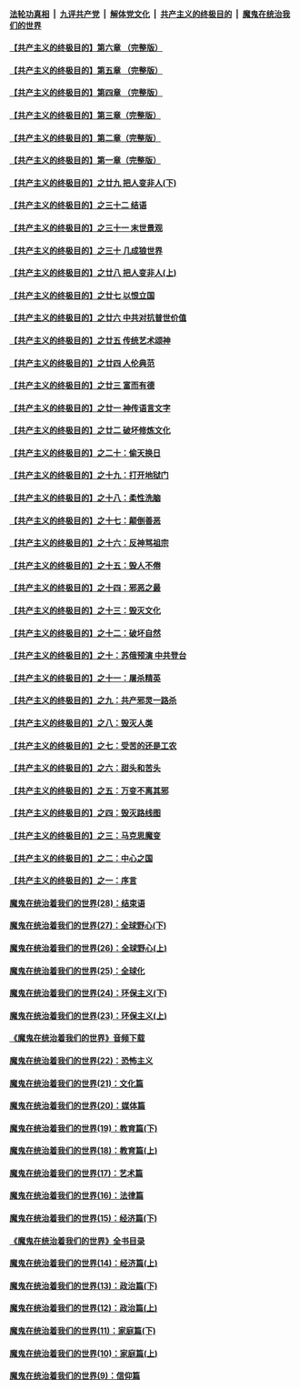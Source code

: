 ####  [法轮功真相](../../../../basic/blob/master/README.md?t=07091032) &nbsp;|&nbsp; [九评共产党](../../../../9ping.md/blob/master/README.md?t=07091032) &nbsp;|&nbsp; [解体党文化](../../../../jtdwh.md/blob/master/README.md?t=07091032)  &nbsp;|&nbsp; [共产主义的终极目的](../../../../gczydzjmd.md/blob/master/README.md?t=07091032) &nbsp;|&nbsp; [魔鬼在统治我们的世界](../../../../mgztzwmdsj.md/blob/master/README.md?t=07091032) 

#### [【共产主义的终极目的】第六章 （完整版）](../pages/nsc422/n11428913.md?t=07091032) 

#### [【共产主义的终极目的】第五章 （完整版）](../pages/nsc422/n11428912.md?t=07091032) 

#### [【共产主义的终极目的】第四章 （完整版）](../pages/nsc422/n11428907.md?t=07091032) 

#### [【共产主义的终极目的】第三章（完整版）](../pages/nsc422/n11428848.md?t=07091032) 

#### [【共产主义的终极目的】第二章（完整版）](../pages/nsc422/n11428831.md?t=07091032) 

#### [【共产主义的终极目的】第一章（完整版）](../pages/nsc422/n11417651.md?t=07091032) 

#### [【共产主义的终极目的】之廿九 把人变非人(下)](../pages/nsc422/n11344140.md?t=07091032) 

#### [【共产主义的终极目的】之三十二 结语](../pages/nsc422/n11360535.md?t=07091032) 

#### [【共产主义的终极目的】之三十一 末世景观](../pages/nsc422/n11351129.md?t=07091032) 

#### [【共产主义的终极目的】之三十 几成狼世界](../pages/nsc422/n11348280.md?t=07091032) 

#### [【共产主义的终极目的】之廿八 把人变非人(上)](../pages/nsc422/n11340492.md?t=07091032) 

#### [【共产主义的终极目的】之廿七 以恨立国](../pages/nsc422/n11336944.md?t=07091032) 

#### [【共产主义的终极目的】之廿六 中共对抗普世价值](../pages/nsc422/n11324785.md?t=07091032) 

#### [【共产主义的终极目的】之廿五 传统艺术颂神](../pages/nsc422/n11296396.md?t=07091032) 

#### [【共产主义的终极目的】之廿四 人伦典范](../pages/nsc422/n11296397.md?t=07091032) 

#### [【共产主义的终极目的】之廿三 富而有德](../pages/nsc422/n11283598.md?t=07091032) 

#### [【共产主义的终极目的】之廿一 神传语言文字](../pages/nsc422/n11263265.md?t=07091032) 

#### [【共产主义的终极目的】之廿二 破坏修炼文化](../pages/nsc422/n11245728.md?t=07091032) 

#### [【共产主义的终极目的】之二十：偷天换日](../pages/nsc422/n11238846.md?t=07091032) 

#### [【共产主义的终极目的】之十九：打开地狱门](../pages/nsc422/n11206376.md?t=07091032) 

#### [【共产主义的终极目的】之十八：柔性洗脑](../pages/nsc422/n11199994.md?t=07091032) 

#### [【共产主义的终极目的】之十七：颠倒善恶](../pages/nsc422/n11179782.md?t=07091032) 

#### [【共产主义的终极目的】之十六：反神骂祖宗](../pages/nsc422/n11166798.md?t=07091032) 

#### [【共产主义的终极目的】之十五：毁人不倦](../pages/nsc422/n11166792.md?t=07091032) 

#### [【共产主义的终极目的】之十四：邪恶之最](../pages/nsc422/n11150249.md?t=07091032) 

#### [【共产主义的终极目的】之十三：毁灭文化](../pages/nsc422/n11135227.md?t=07091032) 

#### [【共产主义的终极目的】之十二：破坏自然](../pages/nsc422/n11135214.md?t=07091032) 

#### [【共产主义的终极目的】之十：苏俄预演 中共登台](../pages/nsc422/n11118424.md?t=07091032) 

#### [【共产主义的终极目的】之十一：屠杀精英](../pages/nsc422/n11118442.md?t=07091032) 

#### [【共产主义的终极目的】之九：共产邪灵一路杀](../pages/nsc422/n11114139.md?t=07091032) 

#### [【共产主义的终极目的】之八：毁灭人类](../pages/nsc422/n11108503.md?t=07091032) 

#### [【共产主义的终极目的】之七：受苦的还是工农](../pages/nsc422/n11101809.md?t=07091032) 

#### [【共产主义的终极目的】之六：甜头和苦头](../pages/nsc422/n11096971.md?t=07091032) 

#### [【共产主义的终极目的】之五：万变不离其邪](../pages/nsc422/n11091285.md?t=07091032) 

#### [【共产主义的终极目的】之四：毁灭路线图](../pages/nsc422/n11086284.md?t=07091032) 

#### [【共产主义的终极目的】之三：马克思魔变](../pages/nsc422/n11061941.md?t=07091032) 

#### [【共产主义的终极目的】之二：中心之国](../pages/nsc422/n11047728.md?t=07091032) 

#### [【共产主义的终极目的】之一：序言](../pages/nsc422/n11086077.md?t=07091032) 

#### [魔鬼在统治着我们的世界(28)：结束语](../pages/nsc422/n10936246.md?t=07091032) 

#### [魔鬼在统治着我们的世界(27)：全球野心(下)](../pages/nsc422/n10928319.md?t=07091032) 

#### [魔鬼在统治着我们的世界(26)：全球野心(上)](../pages/nsc422/n10900318.md?t=07091032) 

#### [魔鬼在统治着我们的世界(25)：全球化](../pages/nsc422/n10788205.md?t=07091032) 

#### [魔鬼在统治着我们的世界(24)：环保主义(下)](../pages/nsc422/n10695307.md?t=07091032) 

#### [魔鬼在统治着我们的世界(23)：环保主义(上)](../pages/nsc422/n10688613.md?t=07091032) 

#### [《魔鬼在统治着我们的世界》音频下载](../pages/nsc422/n10635553.md?t=07091032) 

#### [魔鬼在统治着我们的世界(22)：恐怖主义](../pages/nsc422/n10614727.md?t=07091032) 

#### [魔鬼在统治着我们的世界(21)：文化篇](../pages/nsc422/n10597706.md?t=07091032) 

#### [魔鬼在统治着我们的世界(20)：媒体篇](../pages/nsc422/n10586579.md?t=07091032) 

#### [魔鬼在统治着我们的世界(19)：教育篇(下)](../pages/nsc422/n10564808.md?t=07091032) 

#### [魔鬼在统治着我们的世界(18)：教育篇(上)](../pages/nsc422/n10526970.md?t=07091032) 

#### [魔鬼在统治着我们的世界(17)：艺术篇](../pages/nsc422/n10499093.md?t=07091032) 

#### [魔鬼在统治着我们的世界(16)：法律篇](../pages/nsc422/n10485969.md?t=07091032) 

#### [魔鬼在统治着我们的世界(15)：经济篇(下)](../pages/nsc422/n10469975.md?t=07091032) 

#### [《魔鬼在统治着我们的世界》全书目录](../pages/nsc422/n10464261.md?t=07091032) 

#### [魔鬼在统治着我们的世界(14)：经济篇(上)](../pages/nsc422/n10457370.md?t=07091032) 

#### [魔鬼在统治着我们的世界(13)：政治篇(下)](../pages/nsc422/n10448270.md?t=07091032) 

#### [魔鬼在统治着我们的世界(12)：政治篇(上)](../pages/nsc422/n10444576.md?t=07091032) 

#### [魔鬼在统治着我们的世界(11)：家庭篇(下)](../pages/nsc422/n10440961.md?t=07091032) 

#### [魔鬼在统治着我们的世界(10)：家庭篇(上)](../pages/nsc422/n10435448.md?t=07091032) 

#### [魔鬼在统治着我们的世界(9)：信仰篇](../pages/nsc422/n10432159.md?t=07091032) 

